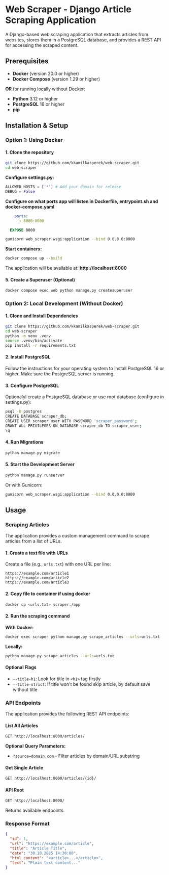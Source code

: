 # Web Scraper - Django Article Scraping Application

A Django-based web scraping application that extracts articles from websites, stores them in a PostgreSQL database, and provides a REST API for accessing the scraped content.


## Prerequisites

- **Docker** (version 20.0 or higher)
- **Docker Compose** (version 1.29 or higher)

**OR** for running locally without Docker:

- **Python** 3.12 or higher
- **PostgreSQL** 16 or higher
- **pip** 



## Installation & Setup

### Option 1: Using Docker

#### 1. Clone the repository

```bash
git clone https://github.com/kkamilkasperek/web-scraper.git
cd web-scraper
```



**Configure settings.py:**
```python
ALLOWED_HOSTS = ['*'] # Add your domain for release
DEBUG = False

```
**Configure on what ports app will listen in Dockerfile, entrypoint.sh and docker-compose.yaml**
```yaml
    ports:
      - 8000:8000

```

```dockerfile
  EXPOSE 8000
```
```entrypoint.sh
gunicorn web_scraper.wsgi:application --bind 0.0.0.0:8000
```

**Start containers:**

```bash
docker compose up --build
```

The application will be available at: **http://localhost:8000**

#### 5. Create a Superuser (Optional)

```bash
docker compose exec web python manage.py createsuperuser
```


### Option 2: Local Development (Without Docker)

#### 1. Clone and Install Dependencies

```bash
git clone https://github.com/kkamilkasperek/web-scraper.git
cd web-scraper
python -m venv .venv
source .venv/bin/activate 
pip install -r requirements.txt
```

#### 2. Install PostgreSQL

Follow the instructions for your operating system to install PostgreSQL 16 or higher. Make sure the PostgreSQL server is running.

#### 3. Configure PostgreSQL

Optionalyl create a PostgreSQL database or use root database (configure in settings.py):

```bash
psql -U postgres
CREATE DATABASE scraper_db;
CREATE USER scraper_user WITH PASSWORD 'scraper_password';
GRANT ALL PRIVILEGES ON DATABASE scraper_db TO scraper_user;
\q
```


#### 4. Run Migrations

```bash
python manage.py migrate
```

#### 5. Start the Development Server

```bash
python manage.py runserver
```

Or with Gunicorn:

```bash
gunicorn web_scraper.wsgi:application --bind 0.0.0.0:8000
```

## Usage

### Scraping Articles

The application provides a custom management command to scrape articles from a list of URLs.

#### 1. Create a text file with URLs

Create a file (e.g., `urls.txt`) with one URL per line:

```
https://example.com/article1
https://example.com/article2
https://example.com/article3
```

#### 2. Copy file to container if using docker
```bash
docker cp <urls.txt> scraper:/app
```

#### 2. Run the scraping command

**With Docker:**

```bash
docker exec scraper python manage.py scrape_articles --urls=urls.txt
```

**Locally:**

```bash
python manage.py scrape_articles --urls=urls.txt
```

#### Optional Flags

- `--title-h1`: Look for title in `<h1>` tag firstly
- `--title-strict`: If title won't be found skip article, by default save without title


### API Endpoints

The application provides the following REST API endpoints:

#### List All Articles

```bash
GET http://localhost:8000/articles/
```

**Optional Query Parameters:**

- `?source=domain.com` - Filter articles by domain/URL substring


#### Get Single Article

```bash
GET http://localhost:8000/articles/{id}/
```



#### API Root

```bash
GET http://localhost:8000/
```

Returns available endpoints.

### Response Format

```json
{
  "id": 1,
  "url": "https://example.com/article",
  "title": "Article Title",
  "date": "30.10.2025 14:30:00",
  "html_content": "<article>...</article>",
  "text": "Plain text content..."
}
```


